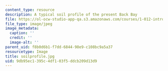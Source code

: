 ```yaml
---
content_type: resource
description: A typical soil profile of the present Back Bay
file: https://ol-ocw-studio-app-qa.s3.amazonaws.com/courses/1-012-introduction-to-civil-engineering-design-spring-2002/9db95ec1395c4df103f5ddcb209d13d9_soilprofile.jpg
file_type: image/jpeg
image_metadata:
  caption: ''
  credit: ''
  image-alt: ''
parent_uid: f8b0d6b1-f7dd-6844-98e9-c108bc9a5a37
resourcetype: Image
title: soilprofile.jpg
uid: 9db95ec1-395c-4df1-03f5-ddcb209d13d9
---
```

